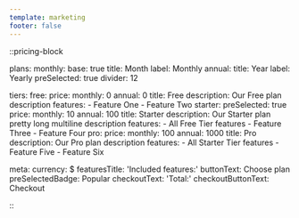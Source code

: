 ```yaml
---
template: marketing
footer: false
---
```


::pricing-block

plans:
  monthly:
    base: true
    title: Month
    label: Monthly
  annual:
    title: Year
    label: Yearly
    preSelected: true
    divider: 12

tiers:
  free:
    price: 
      monthly: 0
      annual: 0
    title: Free
    description: Our Free plan description
    features:
      - Feature One
      - Feature Two
  starter:
    preSelected: true
    price: 
      monthly: 10
      annual: 100
    title: Starter
    description: Our Starter plan pretty long multiline description
    features:
      - All Free Tier features
      - Feature Three
      - Feature Four
  pro:
    price: 
      monthly: 100
      annual: 1000
    title: Pro
    description: Our Pro plan description
    features:
      - All Starter Tier features
      - Feature Five
      - Feature Six

meta: 
  currency: $
  featuresTitle: 'Included features:'
  buttonText: Choose plan
  preSelectedBadge: Popular
  checkoutText: 'Total:'
  checkoutButtonText: Checkout

::
 